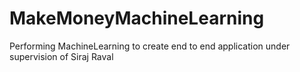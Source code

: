 # MakeMoneyMachineLearning

Performing MachineLearning to create end to end application under supervision of Siraj Raval

